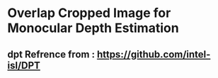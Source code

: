 # Overlap Cropped Image for Monocular Depth Estimation
## dpt Refrence from : https://github.com/intel-isl/DPT
